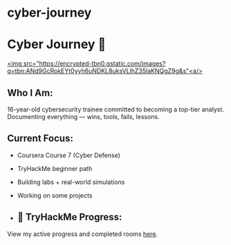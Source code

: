 # cyber-journey
# Cyber Journey 🚀

<a href= "www.linkedin.com/in/abbass-chour-1637302a5"/><img src="https://encrypted-tbn0.gstatic.com/images?q=tbn:ANd9GcRokEYt0yyh6uNDKL8uksVLlhZ35laKNQgZ9g&s"<a/>


## Who I Am:
16-year-old cybersecurity trainee committed to becoming a top-tier analyst. Documenting everything — wins, tools, fails, lessons.

## Current Focus:
- Coursera Course 7 (Cyber Defense)
- TryHackMe beginner path
- Building labs + real-world simulations
- Working on some projects 




- ## 🧠 TryHackMe Progress:
View my active progress and completed rooms [here](https://tryhackme.com/p/ashour4).

